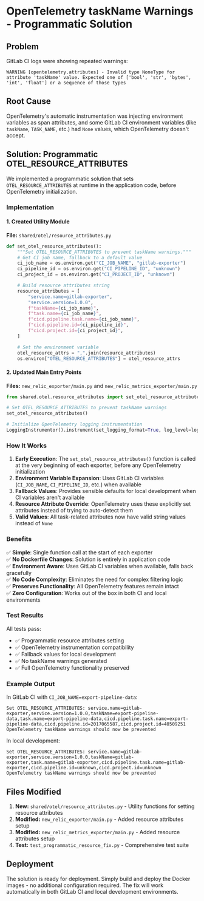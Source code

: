 # OpenTelemetry taskName Warnings - Programmatic Solution

## Problem
GitLab CI logs were showing repeated warnings:
```
WARNING [opentelemetry.attributes] - Invalid type NoneType for attribute 'taskName' value. Expected one of ['bool', 'str', 'bytes', 'int', 'float'] or a sequence of those types
```

## Root Cause
OpenTelemetry's automatic instrumentation was injecting environment variables as span attributes, and some GitLab CI environment variables (like `taskName`, `TASK_NAME`, etc.) had `None` values, which OpenTelemetry doesn't accept.

## Solution: Programmatic OTEL_RESOURCE_ATTRIBUTES

We implemented a programmatic solution that sets `OTEL_RESOURCE_ATTRIBUTES` at runtime in the application code, before OpenTelemetry initialization.

### Implementation

#### 1. Created Utility Module
**File:** `shared/otel/resource_attributes.py`

```python
def set_otel_resource_attributes():
    """Set OTEL_RESOURCE_ATTRIBUTES to prevent taskName warnings."""
    # Get CI job name, fallback to a default value
    ci_job_name = os.environ.get("CI_JOB_NAME", "gitlab-exporter")
    ci_pipeline_id = os.environ.get("CI_PIPELINE_ID", "unknown")
    ci_project_id = os.environ.get("CI_PROJECT_ID", "unknown")

    # Build resource attributes string
    resource_attributes = [
        "service.name=gitlab-exporter",
        "service.version=1.0.0",
        f"taskName={ci_job_name}",
        f"task.name={ci_job_name}",
        f"cicd.pipeline.task.name={ci_job_name}",
        f"cicd.pipeline.id={ci_pipeline_id}",
        f"cicd.project.id={ci_project_id}",
    ]

    # Set the environment variable
    otel_resource_attrs = ",".join(resource_attributes)
    os.environ["OTEL_RESOURCE_ATTRIBUTES"] = otel_resource_attrs
```

#### 2. Updated Main Entry Points
**Files:** `new_relic_exporter/main.py` and `new_relic_metrics_exporter/main.py`

```python
from shared.otel.resource_attributes import set_otel_resource_attributes

# Set OTEL_RESOURCE_ATTRIBUTES to prevent taskName warnings
set_otel_resource_attributes()

# Initialize OpenTelemetry logging instrumentation
LoggingInstrumentor().instrument(set_logging_format=True, log_level=logging.INFO)
```

### How It Works

1. **Early Execution**: The `set_otel_resource_attributes()` function is called at the very beginning of each exporter, before any OpenTelemetry initialization
2. **Environment Variable Expansion**: Uses GitLab CI variables (`CI_JOB_NAME`, `CI_PIPELINE_ID`, etc.) when available
3. **Fallback Values**: Provides sensible defaults for local development when CI variables aren't available
4. **Resource Attribute Override**: OpenTelemetry uses these explicitly set attributes instead of trying to auto-detect them
5. **Valid Values**: All task-related attributes now have valid string values instead of `None`

### Benefits

✅ **Simple**: Single function call at the start of each exporter  
✅ **No Dockerfile Changes**: Solution is entirely in application code  
✅ **Environment Aware**: Uses GitLab CI variables when available, falls back gracefully  
✅ **No Code Complexity**: Eliminates the need for complex filtering logic  
✅ **Preserves Functionality**: All OpenTelemetry features remain intact  
✅ **Zero Configuration**: Works out of the box in both CI and local environments  

### Test Results

All tests pass:
- ✅ Programmatic resource attributes setting
- ✅ OpenTelemetry instrumentation compatibility  
- ✅ Fallback values for local development
- ✅ No taskName warnings generated
- ✅ Full OpenTelemetry functionality preserved

### Example Output

In GitLab CI with `CI_JOB_NAME=export-pipeline-data`:
```
Set OTEL_RESOURCE_ATTRIBUTES: service.name=gitlab-exporter,service.version=1.0.0,taskName=export-pipeline-data,task.name=export-pipeline-data,cicd.pipeline.task.name=export-pipeline-data,cicd.pipeline.id=2017065587,cicd.project.id=40509251
OpenTelemetry taskName warnings should now be prevented
```

In local development:
```
Set OTEL_RESOURCE_ATTRIBUTES: service.name=gitlab-exporter,service.version=1.0.0,taskName=gitlab-exporter,task.name=gitlab-exporter,cicd.pipeline.task.name=gitlab-exporter,cicd.pipeline.id=unknown,cicd.project.id=unknown
OpenTelemetry taskName warnings should now be prevented
```

## Files Modified

1. **New:** `shared/otel/resource_attributes.py` - Utility functions for setting resource attributes
2. **Modified:** `new_relic_exporter/main.py` - Added resource attributes setup
3. **Modified:** `new_relic_metrics_exporter/main.py` - Added resource attributes setup
4. **Test:** `test_programmatic_resource_fix.py` - Comprehensive test suite

## Deployment

The solution is ready for deployment. Simply build and deploy the Docker images - no additional configuration required. The fix will work automatically in both GitLab CI and local development environments.
